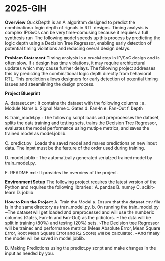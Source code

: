 # 2025-GIH

**Overview**
QuickDepth is an AI algorithm designed to predict the combinational logic depth of signals in RTL designs. Timing analysis is complex IP/SoCs can be very time-comusing because it requires a full synthesis run. The following model speeds up this process by predicting the logic depth using a Decision Tree Regressor, enabling early detection of potential timing violations and reducing overall design delays.

**Problem Statement**
Timing analysis is a crucial step in IP/SoC design and is often slow. If a design has time violations, it may require architectural updates which may cause further delays. The following project addresses this by predicting the combinational logic depth directly from behavioral RTL. This prediction allows designers for early detection of potential timing issues and streamlining the design process.

**Project Blueprint**

A. dataset.csv : 
It contains the dataset with the following columns :
a. Module Name
b. Signal Name
c. Gates
d. Fan-In
e. Fan-Out
f. Depth


B. train_model.py :
The following script loads and preprocesses the dataset, splits the data training and testing sets, trains the Decision Tree Regressor, evaluates the model performance using mutiple metrics, and saves the trained model as model.joblib.

C. predict.py : 
Loads the saved model and makes predictions on new input data. 
The input must be the feature of the order used during training.

D. model.joblib : The automatically generated serialzed trained model by train_model.py.

E. README.md : It provides the overview of the project.

**Environment Setup**
The following project requires the latest version of the Python and requires the following libraries :
A. pandas
B. numpy
C. scikit-learn
D. joblib

**How to Run the Project**
A. Train the Model
a. Ensure that the dataset.csv file is in the same directory as train_model.py.
b. On running the train_model.py 
~The dataset will get loaded and preprocessed and will use the numberic columns (Gates, Fan-In and Fan-Out) as the prdictors.
~The data will be split in training (80%) and testing (20%) sets.
~The Decision tree Regressor will be trained and performance metrics (Mean Absolute Error, Mean Square Error, Root Mean Square Error and R2 Score) will be calculated.
~And finally the model will be saved in model.joblib.

B. Making Predictions using the predict.py script and make changes in the input as needed by you.
  
  
